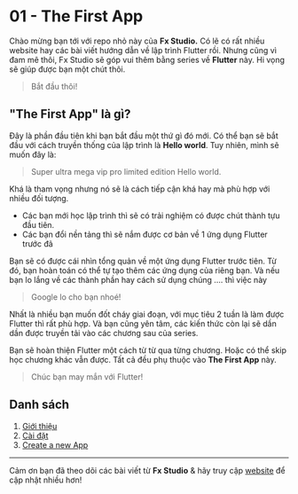 # 01 - The First App

Chào mừng bạn tới với repo nhỏ này của **Fx Studio.** Có lẽ có rất nhiều website hay các bài viết hướng dẫn về lập trình Flutter rồi. Nhưng cũng vì đam mê thôi, Fx Studio sẽ góp vui thêm bằng series về **Flutter** này. Hi vọng sẽ giúp được bạn một chút thôi.

> Bắt đầu thôi!

## "The First App" là gì?

Đây là phần đầu tiên khi bạn bắt đầu một thứ gì đó mới. Có thể bạn sẽ bắt đầu với cách truyền thống của lập trình là **Hello world**. Tuy nhiên, mình sẽ muốn đây là:

> Super ultra mega vip pro limited edition Hello world.

Khá là tham vọng nhưng nó sẽ là cách tiếp cận khá hay mà phù hợp với nhiều đối tượng.

* Các bạn mới học lập trình thì sẽ có trải nghiệm có được chút thành tựu đầu tiên.
* Các bạn đổi nền tảng thì sẽ nắm được cơ bản về 1 ứng dụng Flutter trước đã

Bạn sẽ có được cái nhìn tổng quản về một ứng dụng Flutter trước tiên. Từ đó, bạn hoàn toán có thể tự tạo thêm các ứng dụng của riêng bạn. Và nếu bạn lo lắng về các thành phần hay cách sử dụng chúng .... thì việc này

> Google lo cho bạn nhoé!

Nhất là nhiều bạn muốn đốt cháy giai đoạn, với mục tiêu 2 tuần là làm được Flutter thì rất phù hợp. Và bạn cũng yên tâm, các kiến thức còn lại sẽ dần dần được truyền tải vào các chương sau của series.

Bạn sẽ hoàn thiện Flutter một cách từ từ qua từng chương. Hoặc có thể skip học chương khác vẫn được. Tất cả đều phụ thuộc vào **The First App** này.

> Chúc bạn may mắn với Flutter!

## Danh sách

1. [Giới thiệu](./01_GioiThieu.md)
2. [Cài đặt](./02_CaiDat.md)
3. [Create a new App](./03_CreateNewApp.md)

---

Cảm ơn bạn đã theo dõi các bài viết từ **Fx Studio** & hãy truy cập [website](https://fxstudio.dev/) để cập nhật nhiều hơn!
